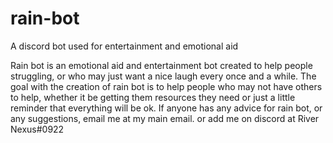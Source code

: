 # rain-bot
A discord bot used for entertainment and emotional aid 


Rain bot is an emotional aid and entertainment bot created to help people struggling, or who may just want a nice laugh every once and a while.
The goal with the creation of rain bot is to help people who may not have others to help, whether it be getting them resources they need or just a little reminder that everything will be ok.
If anyone has any advice for rain bot, or any suggestions, email me at my main email. or add me on discord at River Nexus#0922
